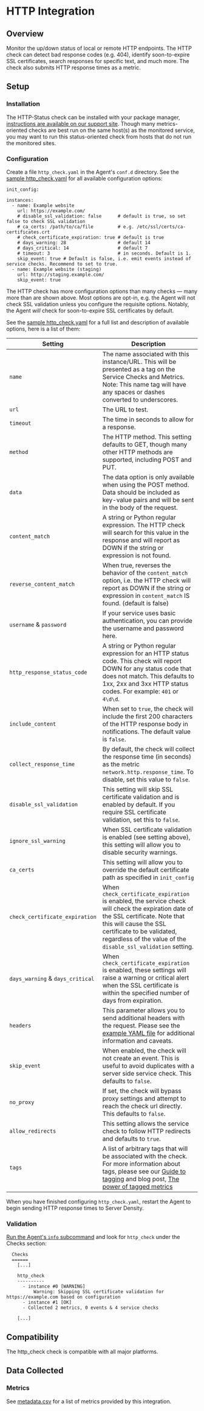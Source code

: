 # HTTP Integration

## Overview

Monitor the up/down status of local or remote HTTP endpoints. The HTTP check can detect bad response codes (e.g. 404), identify soon-to-expire SSL certificates, search responses for specific text, and much more. The check also submits HTTP response times as a metric.

## Setup
### Installation

The HTTP-Status check can be installed with your package manager, [instructions are available on our support site](https://support.serverdensity.com/hc/en-us/search?query=http+status). Though many metrics-oriented checks are best run on the same host(s) as the monitored service, you may want to run this status-oriented check from hosts that do not run the monitored sites.



### Configuration

Create a file `http_check.yaml` in the Agent's `conf.d` directory. See the [sample http_check.yaml](https://github.com/DataDog/integrations-core/blob/master/http_check/conf.yaml.example) for all available configuration options:

```
init_config:

instances:
  - name: Example website
    url: https://example.com/
    # disable_ssl_validation: false      # default is true, so set false to check SSL validation
    # ca_certs: /path/to/ca/file         # e.g. /etc/ssl/certs/ca-certificates.crt
    # check_certificate_expiration: true # default is true
    # days_warning: 28                   # default 14
    # days_critical: 14                  # default 7
    # timeout: 3                         # in seconds. Default is 1.
    skip_event: true # Default is false, i.e. emit events instead of service checks. Recommend to set to true.
  - name: Example website (staging)
    url: http://staging.example.com/
    skip_event: true
```

The HTTP check has more configuration options than many checks — many more than are shown above. Most options are opt-in, e.g. the Agent will not check SSL validation unless you configure the requisite options. Notably, the Agent _will_ check for soon-to-expire SSL certificates by default.

See the [sample http_check.yaml](conf.yaml.example) for a full list and description of available options, here is a list of them:

| Setting | Description |
|---|---|
| `name` | The name associated with this instance/URL. This will be presented as a tag on the Service Checks and Metrics. Note: This name tag will have any spaces or dashes converted to underscores. |
| `url` | The URL to test. |
| `timeout` | The time in seconds to allow for a response. |
| `method` | The HTTP method. This setting defaults to GET, though many other HTTP methods are supported, including POST and PUT. |
| `data` | The data option is only available when using the POST method. Data should be included as key-value pairs and will be sent in the body of the request. |
| `content_match` | A string or Python regular expression. The HTTP check will search for this value in the response and will report as DOWN if the string or expression is not found. |
| `reverse_content_match` | When true, reverses the behavior of the `content_match` option, i.e. the HTTP check will report as DOWN if the string or expression in `content_match` IS found. (default is false)|
| `username` & `password` | If your service uses basic authentication, you can provide the username and password here. |
| `http_response_status_code` | A string or Python regular expression for an HTTP status code. This check will report DOWN for any status code that does not match. This defaults to 1xx, 2xx and 3xx HTTP status codes. For example: `401` or `4\d\d`.|
| `include_content` | When set to `true`, the check will include the first 200 characters of the HTTP response body in notifications. The default value is `false`. |
| `collect_response_time` | By default, the check will collect the response time (in seconds) as the metric `network.http.response_time`. To disable, set this value to `false`. |
| `disable_ssl_validation` | This setting will skip SSL certificate validation and is enabled by default. If you require SSL certificate validation, set this to `false`. |
| `ignore_ssl_warning` | When SSL certificate validation is enabled (see setting above), this setting will allow you to disable security warnings. |
| `ca_certs` | This setting will allow you to override the default certificate path as specified in `init_config` |
| `check_certificate_expiration` | When `check_certificate_expiration` is enabled, the service check will check the expiration date of the SSL certificate. Note that this will cause the SSL certificate to be validated, regardless of the value of the `disable_ssl_validation` setting. |
| `days_warning` & `days_critical` | When `check_certificate_expiration` is enabled, these settings will raise a warning or critical alert when the SSL certificate is within the specified number of days from expiration. |
| `headers` | This parameter allows you to send additional headers with the request. Please see the [example YAML file](https://github.com/DataDog/integrations-core/blob/master/http_check/conf.yaml.example) for additional information and caveats. |
| `skip_event` | When enabled, the check will not create an event. This is useful to avoid duplicates with a server side service check. This defaults to `false`. |
| `no_proxy` | If set, the check will bypass proxy settings and attempt to reach the check url directly. This defaults to `false`. |
| `allow_redirects` | This setting allows the service check to follow HTTP redirects and defaults to `true`.
| `tags` | A list of arbitrary tags that will be associated with the check. For more information about tags, please see our [Guide to tagging](/guides/tagging/) and blog post, [The power of tagged metrics](https://www.datadoghq.com/blog/the-power-of-tagged-metrics/) |

When you have finished configuring `http_check.yaml`, restart the Agent to begin sending HTTP response times to Server Density.

### Validation

[Run the Agent's `info` subcommand](https://docs.datadoghq.com/agent/faq/agent-status-and-information/) and look for `http_check` under the Checks section:

```
  Checks
  ======
    [...]

    http_check
    ----------
      - instance #0 [WARNING]
          Warning: Skipping SSL certificate validation for https://example.com based on configuration
      - instance #1 [OK]
      - Collected 2 metrics, 0 events & 4 service checks

    [...]
```

## Compatibility

The http_check check is compatible with all major platforms.

## Data Collected
### Metrics

See [metadata.csv](metadata.csv) for a list of metrics provided by this integration.
